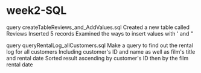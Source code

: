 # week2-SQL
query createTableReviews_and_AddValues.sql
  Created a new table called Reviews
  Inserted 5 records
  Examined the ways to insert values with ' and "

query queryRentalLog_allCustomers.sql
  Make a query to find out the rental log for all customers
  Including customer's ID and name as well as film's title and rental date
  Sorted result ascending by customer's ID then by the film rental date
